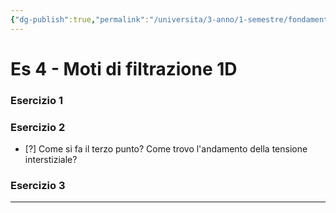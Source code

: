 ```yaml
---
{"dg-publish":true,"permalink":"/universita/3-anno/1-semestre/fondamenti-di-geotecnica/esercitazioni/es-04-moti-di-filtrazione-1-d/"}
---
```


 
# Es 4 - Moti di filtrazione 1D


### Esercizio 1

### Esercizio 2
- [?] Come si fa il terzo punto? Come trovo l'andamento della tensione interstiziale?

### Esercizio 3


---
